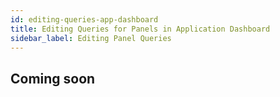```yaml
---
id: editing-queries-app-dashboard
title: Editing Queries for Panels in Application Dashboard
sidebar_label: Editing Panel Queries
---
```


## Coming soon
